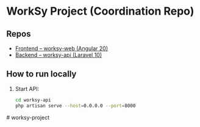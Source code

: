 # WorkSy Project (Coordination Repo)

## Repos
- [Frontend – worksy-web (Angular 20)](https://github.com/varuninorbit1/worksy-web)
- [Backend – worksy-api (Laravel 10)](https://github.com/varuninorbit1/worksy-api)

## How to run locally
1. Start API:
   ```bash
   cd worksy-api
   php artisan serve --host=0.0.0.0 --port=8000
#   w o r k s y - p r o j e c t  
 